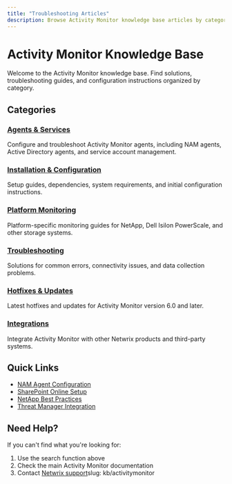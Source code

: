 ```yaml
---
title: "Troubleshooting Articles"
description: Browse Activity Monitor knowledge base articles by category"
---
```


# Activity Monitor Knowledge Base

Welcome to the Activity Monitor knowledge base. Find solutions, troubleshooting guides, and configuration instructions organized by category.

## Categories

### [Agents & Services](./agents/)
Configure and troubleshoot Activity Monitor agents, including NAM agents, Active Directory agents, and service account management.

### [Installation & Configuration](./installation/)
Setup guides, dependencies, system requirements, and initial configuration instructions.

### [Platform Monitoring](./monitoring/)
Platform-specific monitoring guides for NetApp, Dell Isilon PowerScale, and other storage systems.

### [Troubleshooting](./troubleshooting/)
Solutions for common errors, connectivity issues, and data collection problems.

### [Hotfixes & Updates](./hotfixes/)
Latest hotfixes and updates for Activity Monitor version 6.0 and later.

### [Integrations](./integrations/)
Integrate Activity Monitor with other Netwrix products and third-party systems.

## Quick Links

- [NAM Agent Configuration](./agents/nam-linux-agent-how-to-handle-locked-auditd-config)
- [SharePoint Online Setup](./installation/manually-setting-up-sharepoint-online-auditing)
- [NetApp Best Practices](./monitoring/netapp-fpolicy-deployments-best-practices-for-netwrix-activity-monitor)
- [Threat Manager Integration](./integrations/configuring-netwrix-activity-monitor-to-send-to-threat-manager)

## Need Help?

If you can't find what you're looking for:
1. Use the search function above
2. Check the main Activity Monitor documentation
3. Contact [Netwrix support](https://www.netwrix.com/support.html)slug: kb/activitymonitor
